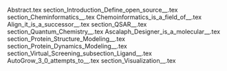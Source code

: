 Abstract.tex
section_Introduction_Define_open_source__.tex
section_Cheminformatics__.tex
Chemoinformatics_is_a_field_of__.tex
Align_it_is_a_successor__.tex
section_QSAR__.tex
section_Quantum_Chemistry__.tex
Ascalaph_Designer_is_a_molecular__.tex
section_Protein_Structure_Modeling__.tex
section_Protein_Dynamics_Modeling__.tex
section_Virtual_Screening_subsection_Ligand__.tex
AutoGrow_3_0_attempts_to__.tex
section_Visualization__.tex
